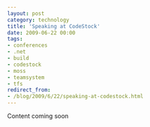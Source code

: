 ```yaml
---
layout: post
category: technology
title: 'Speaking at CodeStock'
date: 2009-06-22 00:00
tags:
- conferences
- .net
- build
- codestock
- moss
- teamsystem
- tfs
redirect_from:
- /blog/2009/6/22/speaking-at-codestock.html
---
```

Content coming soon

